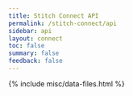 ```yaml
---
title: Stitch Connect API
permalink: /stitch-connect/api
sidebar: api
layout: connect
toc: false
summary: false
feedback: false
---
```

{% include misc/data-files.html %}